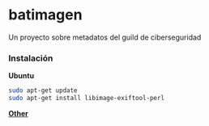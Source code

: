 # batimagen
Un proyecto sobre metadatos del guild de ciberseguridad

### Instalación

**Ubuntu**

```bash
sudo apt-get update
sudo apt-get install libimage-exiftool-perl
```

**[Other](https://www.sno.phy.queensu.ca/~phil/exiftool/install.html)**